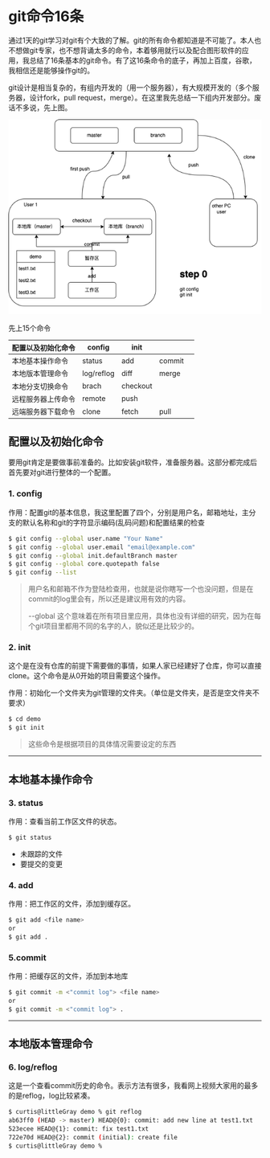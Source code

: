 # git命令16条

​    通过1天的git学习对git有个大致的了解。git的所有命令都知道是不可能了。本人也不想做git专家，也不想背诵太多的命令，本着够用就行以及配合图形软件的应用，我总结了16条基本的git命令。有了这16条命令的底子，再加上百度，谷歌，我相信还是能够操作git的。

​    git设计是相当复杂的，有组内开发的（用一个服务器），有大规模开发的（多个服务器，设计fork，pull request，merge）。在这里我先总结一下组内开发部分。废话不多说，先上图。

![组内协作图](./resource/组内协作图.png)

先上15个命令

| 配置以及初始化命令 | config     | init     |        |      |
| ------------------ | ---------- | -------- | ------ | ---- |
| 本地基本操作命令   | status     | add      | commit |      |
| 本地版本管理命令   | log/reflog | diff     | merge  |      |
| 本地分支切换命令   | brach      | checkout |        |      |
| 远程服务器上传命令 | remote     | push     |        |      |
| 远端服务器下载命令 | clone      | fetch    | pull   |      |



## 配置以及初始化命令

要用git肯定是要做事前准备的。比如安装git软件，准备服务器。这部分都完成后首先要对git进行整体的一个配置。

### 1. config

作用：配置git的基本信息，我这里配置了四个，分别是用户名，邮箱地址，主分支的默认名称和git的字符显示编码(乱码问题)和配置结果的检查

```bash
$ git config --global user.name "Your Name"
$ git config --global user.email "email@example.com"
$ git config --global init.defaultBranch master
$ git config --global core.quotepath false
$ git config --list
```

> 用户名和邮箱不作为登陆检查用，也就是说你瞎写一个也没问题，但是在commit的log里会有，所以还是建议用有效的内容。
>
> --global 这个意味着在所有项目里应用，具体也没有详细的研究，因为在每个git项目里都用不同的名字的人，貌似还是比较少的。

### 2. init

这个是在没有仓库的前提下需要做的事情，如果人家已经建好了仓库，你可以直接clone。这个命令是从0开始的项目需要这个操作。

作用：初始化一个文件夹为git管理的文件夹。（单位是文件夹，是否是空文件夹不要求）

```bash
$ cd demo
$ git init
```

> 这些命令是根据项目的具体情况需要设定的东西

---

## 本地基本操作命令

### 3. status

作用：查看当前工作区文件的状态。

```bash
$ git status
```

- 未跟踪的文件
- 要提交的变更



### 4. add

作用：把工作区的文件，添加到缓存区。

```bash
$ git add <file name>
or
$ git add .
```

### 5.commit

作用：把缓存区的文件，添加到本地库

```bash
$ git commit -m <"commit log"> <file name>
or
$ git commit -m <"commit log"> .
```

---

## 本地版本管理命令

### 6. log/reflog

这是一个查看commit历史的命令。表示方法有很多，我看网上视频大家用的最多的是reflog，log比较紧凑。

```bash
$ curtis@littleGray demo % git reflog
ab63ff0 (HEAD -> master) HEAD@{0}: commit: add new line at test1.txt
523ecee HEAD@{1}: commit: fix test1.txt
722e70d HEAD@{2}: commit (initial): create file
$ curtis@littleGray demo % 
```


